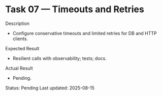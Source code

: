 <!--
File: 07-timeouts-and-retries.md
Purpose: Task log for configuring timeouts and retries for DB/HTTP.
All Rights Reserved. Arodi Emmanuel
-->
# Task 07 — Timeouts and Retries

Description
- Configure conservative timeouts and limited retries for DB and HTTP clients.

Expected Result
- Resilient calls with observability; tests; docs.

Actual Result
- Pending.

Status: Pending
Last updated: 2025-08-15
